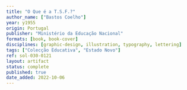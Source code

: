 ```yaml
---
title: "O Que é a T.S.F.?"
author_name: ["Bastos Coelho"]
year: y1955
origin: Portugal
publisher: "Ministério da Educação Nacional"
formats: [book, book-cover]
disciplines: [graphic-design, illustration, typography, lettering]
tags: ["Colecção Educativa", "Estado Novo"]
ref: sol-030-0121
layout: artifact
status: complete
published: true
date_added: 2022-10-06
---
```

